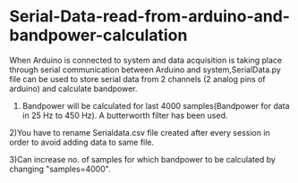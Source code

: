 # Serial-Data-read-from-arduino-and-bandpower-calculation

When Arduino is connected to system and data acquisition is taking place through serial communication between Arduino and system,SerialData.py file can be used to store serial data from 2 channels (2 analog pins of arduino) and calculate bandpower.

 1) Bandpower will be calculated for last 4000 samples(Bandpower for data in 25 Hz to 450 Hz). A butterworth filter has been used.
 
 
 2)You have to rename Serialdata.csv file created after every session in order to avoid adding data to same file.
 
 
 3)Can increase no. of samples for which bandpower to be calculated by changing "samples=4000".
